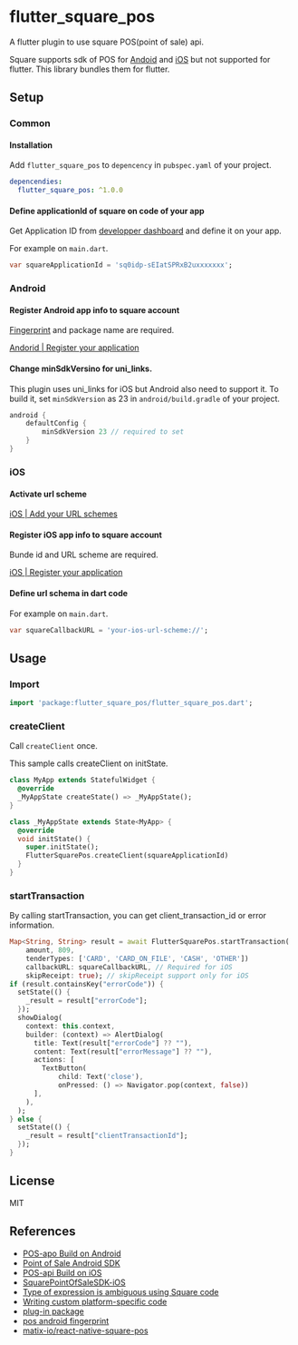 # flutter_square_pos

A flutter plugin to use square POS(point of sale) api.

Square supports sdk of POS for [Andoid](https://github.com/square/point-of-sale-android-sdk) and [iOS](https://github.com/square/SquarePointOfSaleSDK-iOS) but not supported for flutter.
This library bundles them for flutter.

## Setup

### Common

#### Installation

Add `flutter_square_pos` to `depencency` in `pubspec.yaml` of your project.

```yaml
depencendies:
  flutter_square_pos: ^1.0.0
```

#### Define applicationId of square on code of your app

Get Application ID from [developper dashboard](https://developer.squareup.com/apps) and define it on your app.

For example on `main.dart`.

```dart
var squareApplicationId = 'sq0idp-sEIatSPRxB2uxxxxxxx';
```

### Android

#### Register Android app info to square account

[Fingerprint](https://developer.squareup.com/docs/pos-api/cookbook/find-your-android-fingerprint) and package name are required.

[Andorid | Register your application](https://developer.squareup.com/docs/pos-api/build-on-android#step-2-register-your-application)


#### Change minSdkVersino for uni_links.

This plugin uses uni_links for iOS but Android also need to support it.
To build it, set `minSdkVersion` as 23 in `android/build.gradle` of your project.

```gradle
android {
    defaultConfig {
        minSdkVersion 23 // required to set
    }
}
```

### iOS

#### Activate url scheme

[iOS | Add your URL schemes](https://developer.squareup.com/docs/pos-api/build-on-ios#step-4-add-your-url-schemes)

#### Register iOS app info to square account

Bunde id and URL scheme are required.

[iOS | Register your application](https://developer.squareup.com/docs/pos-api/build-on-ios#step-2-register-your-application)

#### Define url schema in dart code

For example on `main.dart`.

```dart
var squareCallbackURL = 'your-ios-url-scheme://';
```

## Usage

### Import
```dart
import 'package:flutter_square_pos/flutter_square_pos.dart';
```

### createClient

Call `createClient` once.

This sample calls createClient on initState.

```dart
class MyApp extends StatefulWidget {
  @override
  _MyAppState createState() => _MyAppState();
}

class _MyAppState extends State<MyApp> {
  @override
  void initState() {
    super.initState();
    FlutterSquarePos.createClient(squareApplicationId)
  }
}
```

### startTransaction

By calling startTransaction, you can get client_transaction_id or error information.

```dart
Map<String, String> result = await FlutterSquarePos.startTransaction(
    amount, 809,
    tenderTypes: ['CARD', 'CARD_ON_FILE', 'CASH', 'OTHER'])
    callbackURL: squareCallbackURL, // Required for iOS
    skipReceipt: true); // skipReceipt support only for iOS
if (result.containsKey("errorCode")) {
  setState(() {
    _result = result["errorCode"];
  });
  showDialog(
    context: this.context,
    builder: (context) => AlertDialog(
      title: Text(result["errorCode"] ?? ""),
      content: Text(result["errorMessage"] ?? ""),
      actions: [
        TextButton(
            child: Text('close'),
            onPressed: () => Navigator.pop(context, false))
      ],
    ),
  );
} else {
  setState(() {
    _result = result["clientTransactionId"];
  });
}
```

## License

MIT

## References

- [POS-apo Build on Android](https://developer.squareup.com/docs/pos-api/build-on-android)
- [Point of Sale Android SDK](https://github.com/square/point-of-sale-android-sdk)
- [POS-api Build on iOS](https://developer.squareup.com/docs/pos-api/build-on-ios)
- [SquarePointOfSaleSDK-iOS](https://github.com/square/SquarePointOfSaleSDK-iOS)
- [Type of expression is ambiguous using Square code](https://stackoverflow.com/questions/46533607/type-of-expression-is-ambiguous-using-square-code)
- [Writing custom platform-specific code](https://flutter.dev/docs/development/platform-integration/platform-channels)
- [plug-in package](https://flutter.dev/developing-packages/)
- [pos android fingerprint](https://developer.squareup.com/docs/pos-api/cookbook/find-your-android-fingerprint)
- [matix-io/react-native-square-pos](https://github.com/matix-io/react-native-square-pos)
